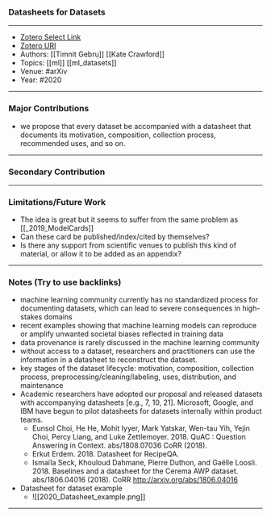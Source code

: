 ### Datasheets for Datasets
---
- [Zotero Select Link](zotero://select/groups/2480461/items/RG3XGQCS)
- [Zotero URI](https://www.zotero.org/groups/2480461/items/RG3XGQCS)
- Authors: [[Timnit Gebru]] [[Kate Crawford]]
- Topics: [[ml]] [[ml_datasets]]
- Venue: #arXiv 
- Year: #2020
---
### Major Contributions
- we propose that every dataset be accompanied with a datasheet that documents its motivation, composition, collection process, recommended uses, and so on.
---
### Secondary Contribution
---
### Limitations/Future Work
- The idea is great but it seems to suffer from the same problem as [[_2019_ModelCards]]
- Can these card be published/index/cited by themselves?
- Is there any support from scientific venues to publish this kind of material, or allow it to be added as an appendix?
---
### Notes (Try to use backlinks)
- machine learning community currently has no standardized process for documenting datasets, which can lead to severe consequences in high-stakes domains
- recent examples showing that machine learning models can reproduce or amplify unwanted societal biases reflected in training data
- data provenance is rarely discussed in the machine learning community
- without access to a dataset, researchers and practitioners can use the information in a datasheet to reconstruct the dataset.
- key stages of the dataset lifecycle: motivation, composition, collection process, preprocessing/cleaning/labeling, uses, distribution, and maintenance
- Academic researchers have adopted our proposal and released datasets with accompanying datasheets [e.g., 7, 10, 21]. Microsoft, Google, and IBM have begun to pilot datasheets for datasets internally within product teams.
	- Eunsol Choi, He He, Mohit Iyyer, Mark Yatskar, Wen-tau Yih, Yejin Choi, Percy Liang, and Luke Zettlemoyer. 2018. QuAC : Question Answering in Context. abs/1808.07036 CoRR (2018).
	- Erkut Erdem. 2018. Datasheet for RecipeQA.
	- Ismaïla Seck, Khouloud Dahmane, Pierre Duthon, and Gaëlle Loosli. 2018. Baselines and a datasheet for the Cerema AWP dataset. abs/1806.04016 (2018). CoRR http://arxiv.org/abs/1806.04016
- Datasheet for dataset example
	- ![[2020_Datasheet_example.png]]
---
